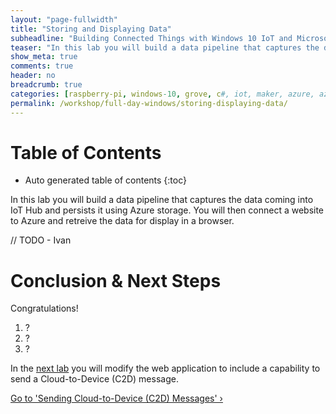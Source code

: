 ```yaml
---
layout: "page-fullwidth"
title: "Storing and Displaying Data"
subheadline: "Building Connected Things with Windows 10 IoT and Microsoft Azure"
teaser: "In this lab you will build a data pipeline that captures the data coming into IoT Hub and persists it using Azure storage. You will then connect a website to Azure and retreive the data for display in a browser."
show_meta: true
comments: true
header: no
breadcrumb: true
categories: [raspberry-pi, windows-10, grove, c#, iot, maker, azure, azure-iot-hub]
permalink: /workshop/full-day-windows/storing-displaying-data/
---
```


# Table of Contents
*  Auto generated table of contents
{:toc}

In this lab you will build a data pipeline that captures the data coming into IoT Hub and persists it using Azure storage. You will then connect a website to Azure and retreive the data for display in a browser.

// TODO - Ivan

# Conclusion &amp; Next Steps
Congratulations! 

1. ?
2. ?
3. ?

In the [next lab][nextlab] you will modify the web application to include a capability to send a Cloud-to-Device (C2D) message. 

<a class="radius button small" href="{{ site.url }}/workshop/full-day-windows/sending-c2d-messages/">Go to 'Sending Cloud-to-Device (C2D) Messages' ›</a>

[nextlab]: ../sending-c2d-messages/